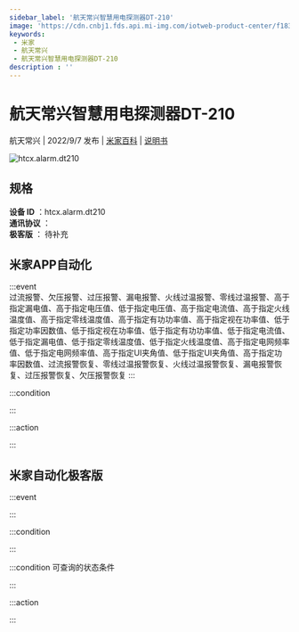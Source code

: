 ```yaml
---
sidebar_label: '航天常兴智慧用电探测器DT-210'
image: 'https://cdn.cnbj1.fds.api.mi-img.com/iotweb-product-center/f1835395c5fb219b14f7d9bbf06f2cc8_1656298907493.png?GalaxyAccessKeyId=AKVGLQWBOVIRQ3XLEW&Expires=9223372036854775807&Signature=987PA+8tpGbr2s+pO6vMmxX/xsc='
keywords: 
 - 米家
 - 航天常兴
 - 航天常兴智慧用电探测器DT-210
description : ''
---
```

# 航天常兴智慧用电探测器DT-210

航天常兴 | 2022/9/7 发布 | [米家百科](https://home.mi.com/webapp/content/baike/product/index.html?model=htcx.alarm.dt210) | [说明书](https://home.mi.com/views/introduction.html?model=htcx.alarm.dt210&region=cn)

![htcx.alarm.dt210](https://cdn.cnbj1.fds.api.mi-img.com/iotweb-product-center/f1835395c5fb219b14f7d9bbf06f2cc8_1656298907493.png?GalaxyAccessKeyId=AKVGLQWBOVIRQ3XLEW&Expires=9223372036854775807&Signature=987PA+8tpGbr2s+pO6vMmxX/xsc=)

## 规格  
> 
**设备 ID** ：htcx.alarm.dt210  
**通讯协议** ：  
**极客版**  ： 待补充 


## 米家APP自动化  

:::event  
过流报警、欠压报警、过压报警、漏电报警、火线过温报警、零线过温报警、高于指定漏电值、高于指定电压值、低于指定电压值、高于指定电流值、高于指定火线温度值、高于指定零线温度值、高于指定有功功率值、高于指定视在功率值、低于指定功率因数值、低于指定视在功率值、低于指定有功功率值、低于指定电流值、低于指定漏电值、低于指定零线温度值、低于指定火线温度值、高于指定电网频率值、低于指定电网频率值、高于指定UI夹角值、低于指定UI夹角值、高于指定功率因数值、过流报警恢复、零线过温报警恢复、火线过温报警恢复、漏电报警恢复、过压报警恢复、欠压报警恢复
:::

:::condition  

:::

:::action   

:::

## 米家自动化极客版  

:::event  

:::

:::condition  

:::

:::condition 可查询的状态条件  

:::

:::action  

:::

        

